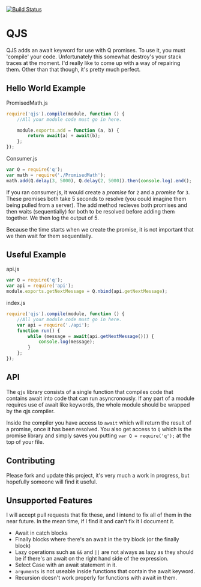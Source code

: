 [![Build Status](https://secure.travis-ci.org/ForbesLindesay/QJS.png?branch=master)](http://travis-ci.org/ForbesLindesay/QJS)

QJS
===

QJS adds an await keyword for use with Q promises.  To use it, you must 'compile' your code.  Unfortunately this somewhat destroy's your stack traces at the moment.  I'd really like to come up with a way of repairing them. Other than that though, it's pretty much perfect.

Hello World Example
-------------------

PromisedMath.js

```javascript
require('qjs').compile(module, function () {
    //All your module code must go in here.

    module.exports.add = function (a, b) {
        return await(a) + await(b);
    };
});
```

Consumer.js

```javascript
var Q = require('q');
var math = require('./PromisedMath');
math.add(Q.delay(3, 5000), Q.delay(2, 5000)).then(console.log).end();
```

If you ran consumer.js, it would create a _promise_ for `2` and a _promise_ for `3`.  These promises both take 5 seconds to resolve (you could imagine them being pulled from a server).  The add method recieves both promises and then waits (sequentially) for both to be resolved before adding them together.  We then log the output of 5.

Because the time starts when we create the promise, it is not important that we then wait for them sequentially.

Useful Example
---------------------

api.js

```javascript
var Q = require('q');
var api = require('api');
module.exports.getNextMessage = Q.nbind(api.getNextMessage);
```

index.js

```javascript
require('qjs').compile(module, function () {
    //All your module code must go in here.
    var api = require('./api');
    function run() {
        while (message = await(api.getNextMessage())) {
            console.log(message);
        }
    };
});
```

API
---

The `qjs` library consists of a single function that compiles code that contains await into code that can run asyncronously.  If any part of a module requires use of await like keywords, the whole module should be wrapped by the qjs compiler.

Inside the compiler you have access to `await` which will return the result of a promise, once it has been resolved.  You also get access to `Q` which is the promise library and simply saves you putting `var Q = require('q');` at the top of your file.

Contributing
------------

Please fork and update this project, it's very much a work in progress, but hopefully someone will find it useful.

Unsupported Features
--------------------

I will accept pull requests that fix these, and I intend to fix all of them in the near future.  In the mean time, if I find it and can't fix it I document it.

 - Await in catch blocks
 - Finally blocks where there's an await in the try block (or the finally block)
 - Lazy operations such as `&&` and `||` are not always as lazy as they should be if there's an await on the right hand side of the expression.
 - Select Case with an await statement in it.
 - `arguments` is not useable inside functions that contain the await keyword.
 - Recursion doesn't work properly for functions with await in them.